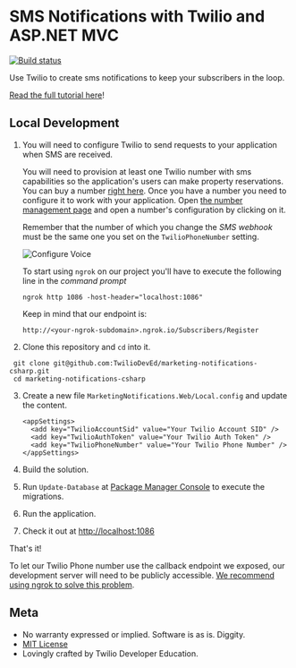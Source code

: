 # SMS Notifications with Twilio and ASP.NET MVC

[![Build status](https://ci.appveyor.com/api/projects/status/8qo4wqir0ev9es59?svg=true)](https://ci.appveyor.com/project/TwilioDevEd/marketing-notifications-csharp)

Use Twilio to create sms notifications to keep your subscribers in the loop.

[Read the full tutorial here](https://www.twilio.com/docs/tutorials/walkthrough/marketing-notifications/csharp/mvc)!

## Local Development

1. You will need to configure Twilio to send requests to your application when SMS are received.

   You will need to provision at least one Twilio number with sms capabilities so the application's users can make property reservations. You can buy a number [right here](https://www.twilio.com/user/account/phone-numbers/search). Once you have a number you need to configure it to work with your application. Open [the number management page](https://www.twilio.com/user/account/phone-numbers/incoming) and open a number's configuration by clicking on it.

   Remember that the number of which you change the _SMS webhook_ must be the same one you set on the `TwilioPhoneNumber` setting.

   ![Configure Voice](http://howtodocs.s3.amazonaws.com/twilio-number-config-all-med.gif)

   To start using `ngrok` on our project you'll have to execute the following line in the _command prompt_

   ```
   ngrok http 1086 -host-header="localhost:1086"
   ```

   Keep in mind that our endpoint is:

   ```
   http://<your-ngrok-subdomain>.ngrok.io/Subscribers/Register
   ```

2. Clone this repository and `cd` into it.

  ```
   git clone git@github.com:TwilioDevEd/marketing-notifications-csharp.git
   cd marketing-notifications-csharp
   ```

3. Create a new file `MarketingNotifications.Web/Local.config` and update the content.

   ```
   <appSettings>
     <add key="TwilioAccountSid" value="Your Twilio Account SID" />
     <add key="TwilioAuthToken" value="Your Twilio Auth Token" />
     <add key="TwilioPhoneNumber" value="Your Twilio Phone Number" />
   </appSettings>
   ```

4. Build the solution.

5. Run `Update-Database` at [Package Manager Console](https://docs.nuget.org/consume/package-manager-console) to execute the migrations.

6. Run the application.

7. Check it out at [http://localhost:1086](http://localhost:1086)

That's it!

To let our Twilio Phone number use the callback endpoint we exposed, our development server will need to be publicly accessible. [We recommend using ngrok to solve this problem](https://www.twilio.com/blog/2015/09/6-awesome-reasons-to-use-ngrok-when-testing-webhooks.html).

## Meta

* No warranty expressed or implied. Software is as is. Diggity.
* [MIT License](http://www.opensource.org/licenses/mit-license.html)
* Lovingly crafted by Twilio Developer Education.
